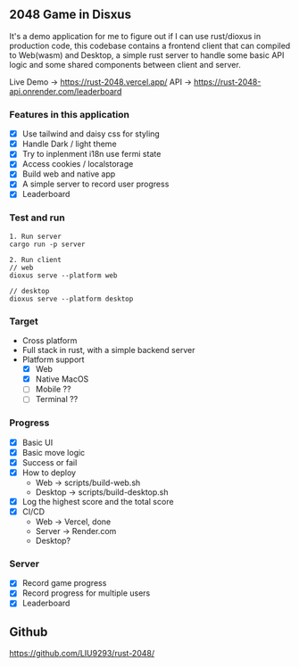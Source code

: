 ## 2048 Game in Disxus

It's a demo application for me to figure out if I can use rust/dioxus in production code, this codebase contains a frontend client that can compiled to Web(wasm) and Desktop, a simple rust server to handle some basic API logic and some shared components between client and server.

Live Demo -> https://rust-2048.vercel.app/
API -> https://rust-2048-api.onrender.com/leaderboard

### Features in this application

- [x] Use tailwind and daisy css for styling
- [x] Handle Dark / light theme
- [x] Try to inplenment i18n use fermi state
- [x] Access cookies / localstorage
- [x] Build web and native app
- [x] A simple server to record user progress
- [x] Leaderboard

### Test and run
```
1. Run server
cargo run -p server

2. Run client
// web
dioxus serve --platform web

// desktop
dioxus serve --platform desktop
```

### Target

* Cross platform
* Full stack in rust, with a simple backend server
* Platform support
  - [x] Web
  - [x] Native MacOS
  - [ ] Mobile ??
  - [ ] Terminal ??

### Progress

- [x] Basic UI
- [x] Basic move logic
- [x] Success or fail
- [x] How to deploy
  * Web -> scripts/build-web.sh
  * Desktop -> scripts/build-desktop.sh
- [x] Log the highest score and the total score
- [x] CI/CD
  * Web -> Vercel, done
  * Server -> Render.com
  * Desktop?

### Server 

- [x] Record game progress
- [x] Record progress for multiple users
- [x] Leaderboard

Github
-
https://github.com/LIU9293/rust-2048/
